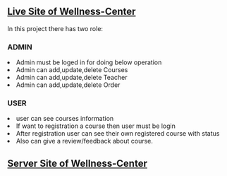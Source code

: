 <a href="https://wellness-center.netlify.app/"><h2>Live Site of Wellness-Center</h2></a>

In this project there has two role:

<h3>ADMIN</h3>
    <li>Admin must be loged in for doing below operation</li>
    <li>Admin can add,update,delete Courses</li>
    <li>Admin can add,update,delete Teacher</li>
    <li>Admin can add,update,delete Order</li>
    
 <h3>USER</h3>
    <li>user can see courses information</li>
    <li>If want to registration a course then user must be login</li>
    <li>After registration user can see their own registered course with status </li>
    <li>Also can give a review/feedback about course.</li>


<a href="https://github.com/apurbo248/Wellness_Center_Server"><h2>Server Site of Wellness-Center</h2></a>
